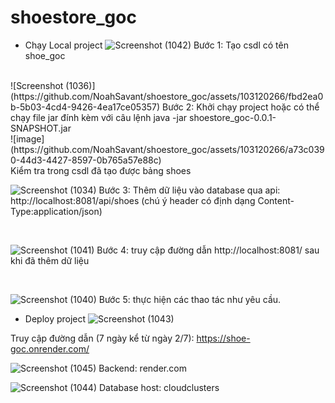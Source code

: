 # shoestore_goc
- Chạy Local project
![Screenshot (1042)](https://github.com/NoahSavant/shoestore_goc/assets/103120266/1a1d420f-21b8-41fd-8bc6-2dab08f901f6)
Bước 1: Tạo csdl có tên shoe_goc
<br>
![Screenshot (1036)](https://github.com/NoahSavant/shoestore_goc/assets/103120266/fbd2ea0b-5b03-4cd4-9426-4ea17ce05357)
Bước 2: Khởi chạy project hoặc có thể chạy file jar đính kèm với câu lệnh java -jar shoestore_goc-0.0.1-SNAPSHOT.jar
<br>
![image](https://github.com/NoahSavant/shoestore_goc/assets/103120266/a73c0390-44d3-4427-8597-0b765a57e88c) <br>
Kiểm tra trong csdl đã tạo được bảng shoes

<br>

![Screenshot (1034)](https://github.com/NoahSavant/shoestore_goc/assets/103120266/671706fc-bd35-499b-b2ab-a1f950bc18a5)
Bước 3: Thêm dữ liệu vào database qua api: http://localhost:8081/api/shoes (chú ý header có định dạng Content-Type:application/json)

<br>

![Screenshot (1041)](https://github.com/NoahSavant/shoestore_goc/assets/103120266/77a046f5-00f0-418a-9eba-022404fd645b)
Bước 4: truy cập đường dẫn http://localhost:8081/ sau khi đã thêm dữ liệu

<br>

![Screenshot (1040)](https://github.com/NoahSavant/shoestore_goc/assets/103120266/156afe1a-6aaa-4bb6-bc09-4e466291d8d2)
Bước 5: thực hiện các thao tác như yêu cầu.

- Deploy project
![Screenshot (1043)](https://github.com/NoahSavant/shoestore_goc/assets/103120266/0644964a-6a9d-42b2-a539-70684c45e8d7)

Truy cập đường dẫn (7 ngày kể từ ngày 2/7):  https://shoe-goc.onrender.com/

![Screenshot (1045)](https://github.com/NoahSavant/shoestore_goc/assets/103120266/5882c008-30f2-4152-ae64-123ca8f112ef)
Backend: render.com

![Screenshot (1044)](https://github.com/NoahSavant/shoestore_goc/assets/103120266/dcd360a8-4e78-4f9a-b781-a92fa97cb6f1)
Database host: cloudclusters 
